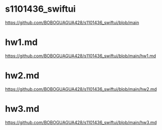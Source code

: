 # s1101436_swiftui
https://github.com/BOBOGUAGUA428/s1101436_swiftui/blob/main
# hw1.md
https://github.com/BOBOGUAGUA428/s1101436_swiftui/blob/main/hw1.md
# hw2.md
https://github.com/BOBOGUAGUA428/s1101436_swiftui/blob/main/hw2.md
# hw3.md
https://github.com/BOBOGUAGUA428/s1101436_swiftui/blob/main/hw3.md


